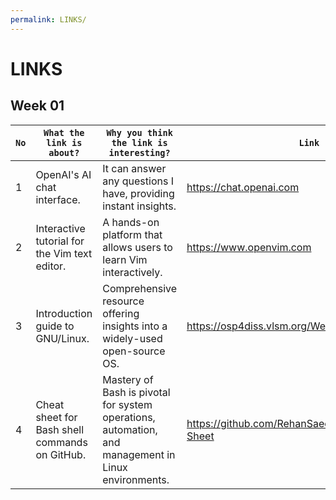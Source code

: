 ```yaml
---
permalink: LINKS/
---
```


# LINKS<br>
## Week 01
|`No`| `What the link is about?`| `Why you think the link is interesting?` | `Link` |
|----|--------------------------|------------------------------------------|---------|
| 1 |  OpenAI's AI chat interface. | It can answer any questions I have, providing instant insights. | https://chat.openai.com |
| 2 | Interactive tutorial for the Vim text editor. | A hands-on platform that allows users to learn Vim interactively. | https://www.openvim.com | 
| 3 | Introduction guide to GNU/Linux. | Comprehensive resource offering insights into a widely-used open-source OS. | https://osp4diss.vlsm.org/Welcome2GNULinux.html |
| 4 | Cheat sheet for Bash shell commands on GitHub. | Mastery of Bash is pivotal for system operations, automation, and management in Linux environments. | https://github.com/RehanSaeed/Bash-Cheat-Sheet |
